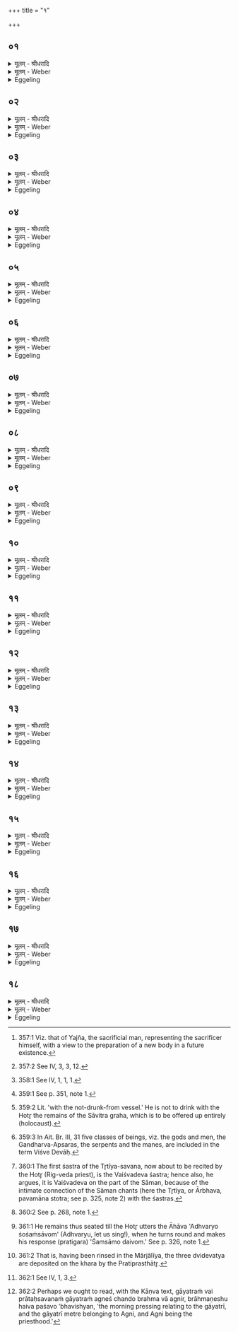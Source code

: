 +++
title = "१"

+++


## ०१
<details><summary>मूलम् - श्रीधरादि</summary>

म᳘नो ह वा᳘ ऽअस्य सविता[[!!]]॥  
तस्मात्सावित्रं᳘ गृह्णाति प्राणो᳘ ह वा᳘ ऽअस्य सविता त᳘मे᳘वास्मिन्नेत᳘त्पुर᳘स्तात्प्राणं᳘ दधाति य᳘दुपाᳫँ᳭शुं᳘ गृह्णा᳘ति त᳘मे᳘वास्मिन्नेत᳘त्पश्चा᳘त्प्राणं᳘ दधाति य᳘त्सावित्रं᳘ गृह्णा᳘ति ता᳘विमा᳘ उभय᳘तः प्राणौ᳘ हितौ य᳘श्चाय᳘मुप᳘रिष्टाद्य᳘श्चाध᳘स्तात्॥
</details>

<details><summary>मूलम् - Weber</summary>

म᳘नो ह वा᳘ अस्य सविता᳟॥  
तस्मात्सावित्रं᳘ गृह्णाति पाणो᳘ ह वा᳘ अस्य सविता त᳘मेॗवास्मिन्नेत᳘त्पुर᳘स्तात्प्राणं᳘ दधाति य᳘दुपांशु᳘ गृह्णा᳘ति त᳘मेॗवास्मिन्नेत᳘त्पश्चा᳘त्प्राणं᳘ दधाति य᳘त्सावित्रं᳘ गृह्णा᳘ति ता᳘विमा᳘ उभय᳘तः प्राणौ᳘ हितौ य᳘श्चाय᳘मुप᳘रिष्टाद्य᳘श्चाध᳘स्तात्॥
</details>

<details><summary>Eggeling</summary>

1. Savitr̥, forsooth, is his [^egg_833] mind: therefore he draws the Sāvitra cup. And, forsooth, Savitr̥ is his breath (vital air);--when he draws the Upāṁśu cup, then he puts into him that vital air in front; and when he draws the Sāvitra cup, then he puts into him that vital air behind: thus those two vital airs on both sides are beneficial (or, put into him), both that which is above and that which is below.

[^egg_833]: 357:1 Viz. that of Yajña, the sacrificial man, representing the sacrificer himself, with a view to the preparation of a new body in a future existence.
</details>

## ०२
<details><summary>मूलम् - श्रीधरादि</summary>

(दृ) ऋत᳘वो वै᳘ संवत्सरो᳘ यज्ञः᳘॥  
(स्ते) ते ऽदः᳘ प्रातःसवने᳘ प्रत्य᳘क्षम᳘वकल्प्यन्ते य᳘दृतुग्रहा᳘न्गृह्णात्य᳘थैत᳘त्परो᳘ ऽक्षं मा᳘ध्यन्दि᳘ने स᳘वने᳘ ऽवकल्प्यन्ते य᳘दृतुपात्रा᳘भ्यां मरुत्वती᳘यान्गृह्णा᳘ति न वा अ᳘त्रर्तु᳘भ्य ऽइ᳘ति कं᳘ चन ग्र᳘हं गृह्ण᳘न्ति᳘ न ऽर्तुपात्रा᳘भ्यां[[!!]] क᳘श्चन ग्र᳘हो गृह्यते॥
</details>

<details><summary>मूलम् - Weber</summary>

ऋत᳘वो वै᳘ संवत्सरो᳘ यज्ञः᳟᳟॥  
ते ऽदः᳘ प्रातःसवने᳘ प्रत्य᳘क्षम᳘वकल्प्यन्ते य᳘दृतुग्रहा᳘न्गृह्णात्य᳘थैत᳘त्परो᳘ ऽक्षम् मा᳘ध्यन्दिने स᳘वने᳘ ऽवकल्प्यन्ते य᳘दृतुपात्रा᳘भ्याम् मरुत्वती᳘यान्गृह्णा᳘ति न वा अ᳘त्रर्तु᳘भ्य इ᳘ति कं᳘ चन ग्र᳘हं गृह्ण᳘न्ति न᳘र्तुपात्रा᳘भ्यां क᳘श्चन ग्र᳘हो गृह्यते॥
</details>

<details><summary>Eggeling</summary>

2. And the sacrifice, forsooth, is the seasons, the year. There, at the morning feast, they are overtly attended to, in that he draws the cups for the seasons; and at the midday feast they are covertly attended to, in that he takes the Marutvatīya libations by means of the two Ritu vessels [^egg_834]. Now here (at the evening feast) they neither draw any libation expressly for the seasons, nor is any libation taken with the two Ritu vessels.

[^egg_834]: 357:2 See IV, 3, 3, 12.
</details>

## ०३
<details><summary>मूलम् - श्रीधरादि</summary>

(त ऽ) एष वै᳘ सविता य᳘ एष त᳘पति॥  
(त्ये) एष᳘ उ ऽएव स᳘र्व्व ऽऋत᳘वस्त᳘दृत᳘वः संव्वत्सर᳘स्तृतीयसवने᳘ प्रत्य᳘क्षम᳘वकल्प्यन्ते त᳘स्मात्सावित्रं᳘ गृह्णाति॥
</details>

<details><summary>मूलम् - Weber</summary>

एष वै᳘ सविता य᳘ एष त᳘पति॥  
एष᳘ उ एव स᳘र्व ऋत᳘वस्त᳘दृत᳘वः संवत्सर᳘स्तृतीयसवने᳘ प्रत्य᳘क्षम᳘वकल्प्यन्ते त᳘स्मात्सावित्रं᳘ गृह्णाति॥
</details>

<details><summary>Eggeling</summary>

3. But Savitr̥, forsooth, is he that burns yonder (the sun); and he indeed is all the seasons: thus the seasons, the year, are overtly attended to at the evening feast,--for this reason he draws the Sāvitra cup.
</details>

## ०४
<details><summary>मूलम् - श्रीधरादि</summary>

तं वा᳘ ऽउपाᳫँ᳭शुपात्रे᳘ण गृह्णाति॥  
म᳘नो ह वा᳘ ऽअस्य सविता᳘ प्राण᳘ उपाᳫँ᳭शुस्त᳘स्मादुपाᳫँ᳭शुपात्रे᳘ण गृह्णात्यन्तर्यामपात्रे᳘ण वा समान᳘ᳫँ᳘[[!!]] ह्येतद्य᳘दुपाᳫँ᳭श्वन्तर्यामौ᳘ प्राणोदानौ᳘ हि॥ (अर्धप्रपाठकः)॥
</details>

<details><summary>मूलम् - Weber</summary>

तं वा᳘ उपांशुपात्रे᳘ण गृह्णाति॥  
म᳘नो ह वा᳘ अस्य सविता᳘ प्राण᳘ उपांशुस्त᳘स्मादुपांशुपात्रे᳘ण गृह्णात्यन्तर्यामपात्रे᳘ण वा समाॗनᳫं ह्येतद्य᳘दुपांश्वन्तर्यामौ᳘ प्राणोदानौॗ हि॥
</details>

<details><summary>Eggeling</summary>

4. He draws it with the Upāṁśu vessel. For Savitr̥ is his mind, and the Upāṁśu is his breath: therefore he draws it with the Upāṁśu vessel; or with the Antaryāma vessel, for that is one and the same, since the Upāṁśu and Antaryāma are the out-breathing and in-breathing [^egg_835].

[^egg_835]: 358:1 See IV, 1, 1, 1.
</details>

## ०५
<details><summary>मूलम् - श्रीधरादि</summary>

(ह्या) आग्रयणा᳘द् गृह्णाति॥  
म᳘नो ह वा᳘ ऽअस्य सवि᳘ता᳘ ऽऽत्मा ऽऽग्रयण᳘ ऽआत्म᳘न्ये᳘वैतन्म᳘नो दधाति प्राणो᳘ ह वा᳘ ऽअस्य सवि᳘ता᳘ ऽऽत्मा ऽऽग्रयण᳘ ऽआत्म᳘न्ये᳘वैत᳘त्प्राणं᳘ दधाति॥
</details>

<details><summary>मूलम् - Weber</summary>

आग्रयणा᳘द्गृह्णाति॥  
म᳘नो ह वा अस्य सवि᳘ताॗत्माग्रयण᳘ आत्म᳘न्येॗवैतन्म᳘नो दधाति प्राणो᳘ ह वा᳘ अस्य सवि᳘ताॗत्माग्रयण᳘ आत्म᳘न्येॗवैत᳘त्प्राणं᳘ दधाति॥
</details>

<details><summary>Eggeling</summary>

5. He draws it from the Āgrayaṇa graha; for Savitr̥ is his mind, and the Āgrayaṇa is his body (or self): he thus puts the mind into the body. Savitr̥ is his breath, and the Āgrayaṇa is his body: he thus puts the breath into the body.
</details>

## ०६
<details><summary>मूलम् - श्रीधरादि</summary>

(त्य) अथा᳘तो गृह्णा᳘त्येव᳘॥  
व्वाम᳘मद्य᳘ सवितर्व्वाम᳘मु श्वो᳘ दिवे᳘दिवे व्वाम᳘मस्म᳘भ्यᳫँ᳭[[!!]] सावीः॥ व्वाम᳘स्य हि क्ष᳘यस्य देव भू᳘रेरया᳘ धिया᳘ व्वामभा᳘जः स्याम॥ उपयाम᳘गृहीतो ऽसि सावि᳘त्रो ऽसि चनोधा᳘श्चनोधा᳘ असि च᳘नो म᳘यि धेहि॥ जि᳘न्व यज्ञं जि᳘न्व यज्ञ᳘पतिं भ᳘गाये᳘ति॥
</details>

<details><summary>मूलम् - Weber</summary>

अथा᳘तो गृह्णा᳘त्येव᳟॥  
वाम᳘मद्य᳘ सवितर्वाम᳘मु श्वो᳘ दिवे᳘-दिवे वामम᳘स्म᳘भ्यᳫं सावीः वाम᳘स्य हि क्ष᳘यस्य देव भू᳘रेरया᳘ धिया᳘ वामभा᳘जः स्याम उपयाम᳘गृहीतो ऽसि साविॗत्रो ऽसि चनोधा᳘श्चनोधा᳘ असि च᳘नो म᳘यि धेहि जि᳘न्व यज्ञं जि᳘न्व यज्ञ᳘पतिम् भ᳘गाये᳘ति॥
</details>

<details><summary>Eggeling</summary>

6. He thus draws it therefrom with (Vāj. S. VIII, 6; Rig-veda VI, 71, 6), 'Bring thou forth boons for us this day, O Savitar, boons to-morrow, boons day by day: O God, through this our prayer may we be sharers of boons, of a good and plenteous abode!--Thou art taken with a support!--Thou art Savitr̥'s joy-giver, thou art a joy-giver: give me joy! speed the sacrifice; speed the lord of the sacrifice to (receive) his share!'
</details>

## ०७
<details><summary>मूलम् - श्रीधरादि</summary>

तं᳘ गृहीत्वा न᳘ सादयति॥  
म᳘नो ह वा᳘ ऽअस्य सविता त᳘स्मादिदम᳘सन्नं म᳘नः प्राणो᳘ ह वा᳘ ऽअस्य सविता त᳘स्मादयम᳘सन्नः प्राणः सं᳘चरत्यथा᳘ह[[!!]] देवा᳘य सवित्रे᳘ ऽनुब्रूहीत्याश्रा᳘व्याह[[!!]] देवा᳘य सवित्रे प्रेष्ये᳘ति व्व᳘षट्कृते जुहोति᳘ नानुव᳘षट्करोति म᳘नो ह वा᳘ ऽअस्य सविता नेन्म᳘नो ऽग्नौ᳘ प्रवृण᳘जानी᳘ति प्राणो᳘ ह वा᳘ ऽअस्य सविता ने᳘त्प्राण᳘मग्नौ᳘ प्रवृण᳘जानी᳘ति॥
</details>

<details><summary>मूलम् - Weber</summary>

तं᳘ गृहीत्वा न᳘ सादयति॥  
म᳘नो ह वा᳘ अस्य सविता त᳘स्मादिदम᳘सन्नम् म᳘नः प्राणो᳘ ह वा᳘ अस्य सविता त᳘स्मादयम᳘सन्नः प्राणः सं᳘चरत्य᳘थाह देवा᳘य सवित्रे᳘ ऽनुब्रूही᳘त्याश्रा᳘व्याह देवा᳘य सवित्रे प्रेष्ये᳘ति व᳘षट्कृते जुहोतिॗ नानुव᳘षट्करोति म᳘नो ह वा᳘ अस्य सविता नेन्म᳘नो ऽग्नौ᳘ प्रवृण᳘जानी᳘ति प्राणो ह वा᳘ अस्य सविता ने᳘त्प्राण᳘मग्नौ᳘ प्रवृण᳘जानी᳘ति॥
</details>

<details><summary>Eggeling</summary>

7. Having drawn it, he does not deposit it; for Savitr̥ is his (Yajña's) mind, and hence this mind is restless. And Savitr̥ is his breath: hence this breath passes to and fro unrestingly. He then says (to the Maitrāvaruṇa), 'Recite (the invitatory prayer) to the god Savitr̥!' Having called for the

 Śraushaṭ, he says, 'Prompt (the Hotr̥ to recite the offering prayer) to the god Savitr̥!' The Vashaṭ having been pronounced, he offers. He (the Hotr̥) pronounces no Anuvashaṭ [^egg_836],--for Savitr̥ is his mind,--'lest he should consign his mind to the fire;' and Savitr̥ being his breath,--'lest he should consign his breath to the fire.'

[^egg_836]: 359:1 See p. 351, note 1.
</details>

## ०८
<details><summary>मूलम् - श्रीधरादि</summary>

(त्य᳘) अथा᳘भक्षितेन पा᳘त्रेण॥  
व्वैश्वदेवं ग्र᳘हं गृह्णाति तद्यद᳘भक्षितेन पा᳘त्रेण व्वैश्वदेवं ग्र᳘हं गृह्णा᳘ति न वै᳘ सावित्र᳘स्यानुव᳘षट्करोत्येत᳘स्माद्वै᳘ व्वैश्वदेवं ग्र᳘हं ग्रहीष्य᳘न्भवति त᳘दस्य व्वैश्वदे᳘नै᳘वैवानुव᳘षट्कृतो भवति॥
</details>

<details><summary>मूलम् - Weber</summary>

अथा᳘भक्षितेन पा᳘त्रेण॥  
वैश्वदेवं ग्र᳘हं गृह्णाति तद्यद᳘भक्षितेन पा᳘त्रेण वैश्वदेवं ग्र᳘हं गृह्णा᳘ति न वै᳘ सावित्र᳘स्यानुव᳘षट्करोत्येत᳘स्माद्वै᳘ वैश्वदेवं ग्र᳘हं ग्रहीष्य᳘न्भवति त᳘दस्य वैश्वदेवे᳘नैॗवानुव᳘षट्कृतो भवति॥
</details>

<details><summary>Eggeling</summary>

8. Then with the (same) vessel, without drinking therefrom [^egg_837], he draws the Vaiśvadeva graha. The reason why he draws the Vaiśvadeva graha with the (same) vessel, without drinking therefrom, is this: on the Sāvitra graha he (the Hotr̥) pronounces no Anuvashaṭ, and it is therefrom that he is about to draw the Vaiśvadeva graha,--thus it is by means of the Vaiśvadeva that it becomes supplied with the Anuvashaṭ for him.

[^egg_837]: 359:2 Lit. 'with the not-drunk-from vessel.' He is not to drink with the Hotr̥ the remains of the Sāvitra graha, which is to be offered up entirely (holocaust).
</details>

## ०९
<details><summary>मूलम् - श्रीधरादि</summary>

य᳘द्वेव᳘ व्वैश्वदेवं ग्र᳘हं गृह्णा᳘ति॥  
म᳘नो ह वा᳘ ऽअस्य स᳘वि᳘ता स᳘र्व्वमिदं व्वि᳘श्वे देवा᳘ इद᳘मे᳘वैतत्स᳘र्वं म᳘नसः कृतानुकरम᳘नुवर्त्म करोति त᳘दिदᳫं᳭ स᳘र्व्वं म᳘नसः कृतानुकरम᳘नुवर्त्म॥
</details>

<details><summary>मूलम् - Weber</summary>

य᳘द्वेव᳘ वैश्वदेवं ग्र᳘हं गृह्णाति॥  
म᳘नो ह वा᳘ अस्य सविता स᳘र्वमिदं वि᳘श्वे देवा᳘ इद᳘मेॗवैतत्स᳘र्वं म᳘नसः कृतानुकरम᳘नुवर्त्म करोति त᳘दिदᳫं स᳘र्वम् म᳘नसः कृतानुकरम᳘नुवर्त्म॥
</details>

<details><summary>Eggeling</summary>

9. And further why he draws the Vaiśvadeva graha. Savitr̥, forsooth, is his rind, and the Viśve Devāḥ (All-gods, or all the gods [^egg_838]) are everything here: he thus makes everything here subservient and obedient to the mind, and hence everything here is subservient and obedient to the mind.

[^egg_838]: 359:3 In Ait. Br. III, 31 five classes of beings, viz. the gods and men, the Gandharva-Apsaras, the serpents and the manes, are included in the term Viśve Devāḥ.
</details>

## १०
<details><summary>मूलम् - श्रीधरादि</summary>

य᳘द्वेव᳘ वैश्वदेवं ग्र᳘हं गृह्णा᳘ति॥  
प्राणो ह वा᳘ ऽअस्य सविता स᳘र्वमिदं व्वि᳘श्वे देवा᳘ ऽअस्मि᳘न्ने᳘वैतत्स᳘र्व्वस्मिन्प्राणोदानौ᳘ दधाति ता᳘विमा᳘वस्मिन्त्स᳘र्व्वस्मिन्प्राणोदानौ᳘ हि तौ[[!!]]॥
</details>

<details><summary>मूलम् - Weber</summary>

य᳘द्वेव᳘ वैश्वदेवं ग्र᳘हं गृह्णा᳘ति॥  
प्राणो ह वा᳘ अस्य सविता स᳘र्वमिदं वि᳘श्वे देवा᳘ अस्मि᳘न्नेॗवैतत्स᳘र्वस्मिन्प्राणोदानौ᳘ दधाति ता᳘विमा᳘वस्मिन्त्स᳘र्वस्मिन्प्राणोदानौ हि तौ᳟॥
</details>

<details><summary>Eggeling</summary>

10. And again why he draws the Vaiśvadeva graha. Savitr̥, forsooth, is his breath, and the All-gods are everything here: he thereby puts the out-breathing and in-breathing into everything here, and

thus the out-breathing and in-breathing become beneficial (or put) in everything here.
</details>

## ११
<details><summary>मूलम् - श्रीधरादि</summary>

य᳘द्वेव᳘ वैश्वदेवं ग्र᳘हं गृह्णा᳘ति॥  
व्वैश्वदेवं वै᳘ तृतीयसवनं त᳘दुच्यत᳘ ऽएव᳘[[!!]] सामतो य᳘स्माद्वैश्वदेवं᳘ तृतीयसवन᳘मुच्य᳘त ऽऋक्तो ऽथैतदेव᳘[[!!]] यजुष्टः᳘ पुरश्चरणतो य᳘देतं᳘ महा᳘वैश्वदेवं गृह्णा᳘ति॥
</details>

<details><summary>मूलम् - Weber</summary>

य᳘द्वेव᳘ वैश्वदेवं ग्र᳘हं गृह्णा᳘ति॥  
वैश्वदेवं वै᳘ तृतीयसवनं त᳘दुच्य᳘त एव᳘ सामतो य᳘स्माद्वैश्वदेवं᳘ तृतीयसवन᳘मुच्य᳘त ऋक्तो᳘ ऽथैत᳘देव᳘ यजुष्टः᳘ पुरश्चरणतो य᳘देत᳘म् महा᳘वैश्वदेवं गृह्णा᳘ति॥
</details>

<details><summary>Eggeling</summary>

11. And again why he draws the Vaiśvadeva graha. The evening feast belongs to the All-gods: thus indeed it is called on the part of the Sāman, in that the evening feast is called Vaiśvadeva on the part of the R̥c [^egg_839], and in the same way on the part of the Yajus, by way of preparatory rite, when he draws that Mahā-vaiśvadeva graha.

[^egg_839]: 360:1 The first śastra of the Tr̥tīya-savana, now about to be recited by the Hotr̥ (Rig-veda priest), is the Vaiśvadeva śastra; hence also, he argues, it is Vaiśvadeva on the part of the Sāman, because of the intimate connection of the Sāman chants (here the Tr̥tīya, or Ārbhava, pavamāna stotra; see p. 325, note 2) with the śastras.
</details>

## १२
<details><summary>मूलम् - श्रीधरादि</summary>

तं वै᳘ पूतभृ᳘तो गृह्णाति॥  
व्वैश्वदेवो वै᳘ पूतभृदे᳘तो हि᳘ देवे᳘भ्य ऽउन्न᳘यन्त्य᳘तो मनु᳘ष्येभ्यो᳘ ऽतः पितृ᳘भ्यस्त᳘स्माद्वैश्वदेवः᳘ पूतभृत्[[!!]]॥
</details>

<details><summary>मूलम् - Weber</summary>

तं वै पूतभृ᳘तो गृह्णाति॥  
वैश्वदेवो वै᳘ पूतभृद᳘तो हि᳘ देवे᳘भ्य उन्न᳘यन्त्य᳘तो मनुॗष्येभ्यो ऽतः पितृ᳘भ्यस्त᳘स्माद्वैश्वदेवः᳘ पूतभृ᳘त्॥
</details>

<details><summary>Eggeling</summary>

12. He draws it from the Pūtabhr̥t; for the Pūtabhr̥t belongs to the All-gods, because therefrom they draw (Soma juice) for the gods, therefrom for men, therefrom for the Fathers: hence the Pūtabhr̥t belongs to the All-gods.
</details>

## १३
<details><summary>मूलम् - श्रीधरादि</summary>

(त्तं) तं वा᳘ ऽअपुरोरु᳘क्कं गृह्णाति॥  
व्वि᳘श्वेभ्यो᳘ ह्येनं देवे᳘भ्यो गृह्णा᳘ति स᳘र्व्वं वै व्वि᳘श्वे देवा यदृ᳘चो यद्य᳘जूᳫँ᳭षि यत्सा᳘मानि स य᳘दे᳘वैनं व्वि᳘श्वेभ्यो देवे᳘भ्यो गृह्णा᳘ति ते᳘नो हास्यैष᳘ पुरोरु᳘ङ्मान्भवति त᳘स्मादपुरोरु᳘क्कं गृह्णाति॥
</details>

<details><summary>मूलम् - Weber</summary>

तं वा᳘ अपुरोरु᳘क्कं गृह्णाति॥  
वि᳘श्वेभ्योॗ ह्येनं देवे᳘भ्यो गृह्णा᳘ति स᳘र्वं वै वि᳘श्वे देवा यदृ᳘चो यद्य᳘जूंषि यत्सा᳘मानि स य᳘देॗवैनं वि᳘श्वेभ्यो देवे᳘भ्यो गृह्णा᳘ति ते᳘नो हास्यैष᳘ पुरोरु᳘ङ्मान्भवति त᳘स्मादपुरोरु᳘क्कं गृह्णाति॥
</details>

<details><summary>Eggeling</summary>

13. He draws it without a puroruc [^egg_840], for he draws it for the All-gods, and the All-gods are everything, the R̥c and Yajus and Sāman; and even in that he draws it for the All-gods, thereby it becomes supplied with a puroruc for him: therefore he draws it without a puroruc.

[^egg_840]: 360:2 See p. 268, note 1.
</details>

## १४
<details><summary>मूलम् - श्रीधरादि</summary>

(त्य) अथा᳘तो गृह्णा᳘त्येव᳘॥  
(वो) उपयाम᳘गृहीतो ऽसि सुश᳘र्मासि सुप्रतिष्ठान इ᳘ति प्राणो वै᳘ सुश᳘र्मा सुप्रतिष्ठानो᳘ बृह᳘दुक्षाय न᳘म इ᳘ति प्रजा᳘पतिर्वै᳘ बृह᳘दुक्षः प्रजा᳘पतये न᳘म इ᳘त्ये᳘वैत᳘दाह व्वि᳘श्वेभ्यस्त्वा देवे᳘भ्य एष᳘ ते यो᳘निर्व्वि᳘श्वेभ्यस्त्वा देवे᳘भ्य ऽइ᳘ति सादयति व्वि᳘श्वेभ्यो᳘ ह्येनं देवे᳘भ्यो गृह्णात्यथे᳘त्य प्राङु᳘पविशति॥
</details>

<details><summary>मूलम् - Weber</summary>

अथा᳘तो गृह्णा᳘त्येव᳟॥  
उपयाम᳘गृहीतो ऽसि सुश᳘र्मासि सुप्रतिष्ठान इ᳘ति प्राणो वै᳘ सुश᳘र्मा सुप्रतिष्ठानो᳘ बृह᳘दुक्षाय न᳘म इ᳘ति प्रजा᳘पतिर्वै᳘ बृह᳘दुक्षः प्रजा᳘पतये न᳘म इ᳘त्येॗवैत᳘दाह वि᳘श्वेभ्यस्त्वा देवे᳘भ्य एष᳘ ते यो᳘निर्वि᳘श्वेभ्यस्त्वा देवे᳘भ्य इ᳘ति सादयति वि᳘श्वेभ्योॗ ह्येनं देवे᳘भ्यो गृह्णात्यथे᳘त्य प्राङु᳘पविशति॥
</details>

<details><summary>Eggeling</summary>

14. He thus draws it therefrom with (Vāj. S. VIII, 8), 'Thou art taken with a support: thou art well-guarded, well-established,'--for well-guarded and well-established is the breath,--'homage to the great bull!'--the great bull is Prajāpati (the lord of creatures): 'homage to Prajāpati,' he thereby means to say.--'Thee to the All-gods! this is thy womb,--thee to the All-gods!' Therewith he

deposits it; for it is for the All-gods that he draws it. Thereupon he goes (to the Sadas) and sits down (in front of the Hotr̥) with his face to the east [^egg_841].

[^egg_841]: 361:1 He remains thus seated till the Hotr̥ utters the Āhāva 'Adhvaryo śośaṁsāvom' (Adhvaryu, let us sing!), when he turns round and makes his response (pratigara) 'Śamsāmo daivom.' See p. 326, note 1.
</details>

## १५
<details><summary>मूलम् - श्रीधरादि</summary>

स य᳘त्रैताᳫँ᳭ हो᳘ता श᳘ᳫं᳘सति॥  
(त्ये᳘) ए᳘कया च दश᳘भिश्च स्वभूते द्वा᳘भ्यामिष्ट᳘ये व्विᳫँ᳭शती᳘ च। तिसृ᳘भिश्च व्व᳘हसे त्रिᳫँ᳭श᳘ता च नियु᳘द्भिर्व्वायविह ता व्वि᳘मुञ्चे᳘ति त᳘देत᳘स्यां व्वाय᳘व्यायामृचि पा᳘त्राणि व्वि᳘मुच्यन्ते व्वायु᳘प्रणेत्रा वै᳘ पश᳘वः प्राणो वै᳘ व्वायुः᳘ प्राणे᳘न हि᳘ पश᳘वश्च᳘रन्ति॥
</details>

<details><summary>मूलम् - Weber</summary>

स य᳘त्रैताᳫं हो᳘ता श᳘ᳫं᳘सति॥  
ए᳘कया च दश᳘भिश्च स्वभूते द्वा᳘भ्यामिष्ट᳘ये विंशती᳘ च तिसृ᳘भिश्च व᳘हसे त्रिंश᳘ता च नियु᳘द्भिर्वायविह ता वि᳘मुञ्चे᳘ति त᳘देत᳘स्यां वायॗव्यायामृचि पा᳘त्राणि वि᳘मुच्यन्ते वायु᳘प्रणेत्रा वै᳘ पश᳘वः प्राणो वै᳘ वायुः᳘ प्राणे᳘न हि᳘ पश᳘वश्च᳘रन्ति॥
</details>

<details><summary>Eggeling</summary>

15. And when he (the Hotr̥) recites this (verse), 'With one and ten for thine own sake, with two and twenty for offering, with three and thirty for up-bearing (the sacrifice to the gods); with thy teams, O Vāyu, do thou here unloose them!'--during (the recitation of) this verse to Vāyu the drinking-vessels are unyoked [^egg_842], for beasts have Vāyu for their leader; and Vāyu

[^egg_842]: 361:2 That is, having been rinsed in the Mārjālīya, the three dvidevatya are deposited on the khara by the Pratiprasthātr̥.

 (wind) is breath, since it is by means of the breath that beasts move about.
</details>

## १६
<details><summary>मूलम् - श्रीधरादि</summary>

स᳘ ह देवे᳘भ्यः पशु᳘भिर᳘पचक्राम॥  
तं᳘ देवाः᳘ प्रातःसवने᳘ ऽन्वमन्त्रयन्त स᳘ नोपा᳘ववर्त तं᳘ मा᳘ध्यन्दिने स᳘वने᳘ ऽन्वमन्त्रयन्त स[[!!]] ह᳘ नै᳘वोपा᳘ववर्त तं᳘ तृतीयसवने᳘ ऽन्वमन्त्रयन्त॥
</details>

<details><summary>मूलम् - Weber</summary>

स᳘ ह देवे᳘भ्यः पशु᳘भिर᳘पचक्राम॥  
तं᳘ देवाः᳘ प्रातःसवने᳘ ऽन्वमन्त्रयन्त सॗ नोपा᳘ववर्त तम् मा᳘ध्यन्दिने स᳘वने᳘ ऽन्वमन्त्रयन्त स᳘ हॗ नैवोपा᳘ववर्त तं᳘ तृतीयसवने᳘ ऽन्वमन्त्रयन्त॥
</details>

<details><summary>Eggeling</summary>

16. Now once on a time he went away from the gods with the beasts. The gods called after him at the morning pressing,--he returned not. They called after him at the midday pressing,--but he returned not. They called after him at the evening pressing.
</details>

## १७
<details><summary>मूलम् - श्रीधरादि</summary>

स᳘ होपावर्त्स्य᳘न्न᳘वाच॥  
य᳘द्व ऽउपाव᳘र्तेय किं᳘ मे त᳘तः स्यादि᳘ति त्व᳘यै᳘वैता᳘नि पा᳘त्राणि युज्ये᳘रंस्त्व᳘या व्वि᳘मुच्येरन्नि᳘ति त᳘देनेनैतत्पा᳘त्राणि युज्यन्ते य᳘दैन्द्रवायवा᳘ग्रान्प्रातःसवने᳘ गृह्णात्य᳘थैनेनैतत्पा᳘त्राणि व्वि᳘मुच्यन्ते यदा᳘ह नियु᳘द्भिर्व्वायविह ता व्वि᳘मुञ्चे᳘ति पश᳘वो वै᳘ नियु᳘तस्त᳘त्पशु᳘भिरे᳘वैतत्पा᳘त्राणि व्वि᳘मुच्यन्ते॥
</details>

<details><summary>मूलम् - Weber</summary>

स᳘ होपावर्त्स्य᳘न्नुवाच॥  
य᳘द्व उपाव᳘र्तेय कि᳘म् मे त᳘तः स्यादि᳘ति त्व᳘यैॗवैता᳘नि पा᳘त्राणि युज्ये᳘रंस्त्व᳘या वि᳘मुच्येरन्नि᳘ति त᳘देनेनैतत्पा᳘त्राणि युज्यन्ते य᳘दैन्द्रवायवा᳘ग्रान्प्रातःसवने᳘ गृह्णात्य᳘थैनेनैतत्पात्राणि वि᳘मुच्यन्ते यदा᳘ह नियु᳘द्भिर्वायविह ता वि᳘मुञ्चे᳘ति पश᳘वो वै᳘ नियु᳘तस्त᳘त्पशु᳘भिरेॗवैतत्पा᳘त्राणि॥
</details>

<details><summary>Eggeling</summary>

17. Being about to return, he said, 'If I were to return to you, what would be my reward? '--'By thee these vessels would be yoked, and by thee they would be unloosed!'--Hence those vessels are yoked by that (Vāyu), when he (the Adhvaryu) draws the (cups) for Indra and Vāyu and so forth [^egg_843]. And now those vessels are unloosed by him, when he says, 'with thy teams, O Vāyu, do thou here unloose them;'--teams mean cattle: thus he unlooses those vessels by means of cattle.

[^egg_843]: 362:1 See IV, 1, 3.
</details>

## १८
<details><summary>मूलम् - श्रीधरादि</summary>

स य᳘त्प्रातःसवन᳘ ऽउपा᳘वर्त्स्यत्॥  
(द्गा) गायत्रं वै᳘ प्रातःसवनं ब्र᳘ह्म गायत्री᳘ ब्राह्मणे᳘षु ह पश᳘वो ऽभविष्यन्न᳘थ यन्मा᳘ध्यन्दिने स᳘वन ऽउपा᳘वर्त्स्यदैन्द्रं वै मा᳘ध्यन्दिनᳫँ᳭ स᳘वनं क्षत्रमि᳘न्द्रः क्षत्रि᳘येषु ह पश᳘वो ऽभविष्यन्न᳘थ य᳘त्तृतीयसवन᳘ उपा᳘वर्तत व्वैश्वदेवं वै᳘ तृतीयसवनᳫँ᳭ स᳘र्व्वमिदं व्वि᳘श्वे देवास्त᳘स्मादिमे᳘ सर्व्व᳘त्रैव᳘ पश᳘वः॥
</details>
<details><summary>मूलम् - Weber</summary>

स य᳘त्प्रातःसवन᳘ उपा᳘वर्त्स्यत्॥  
गायत्रं वै᳘ प्रातःसवनम् ब्र᳘ह्म गायत्री᳘ ब्राह्मणे᳘षु ह पश᳘वो ऽभविष्यन्न᳘थ यन्मा᳘ध्यन्दिने स᳘वन उपा᳘वर्त्स्यदैन्द्रं वै मा᳘ध्यन्दिनᳫं स᳘वनं क्षत्रमि᳘न्द्रः क्षत्रि᳘येषु ह पश᳘वो ऽभविष्यन्न᳘थ य᳘त्तृतीयसवन᳘ उपा᳘वर्तत वैश्वदेवं वै᳘ तृतीयसवनᳫं स᳘र्वमिदं वि᳘श्वे देवास्त᳘स्मादिमे सर्व᳘त्रैव᳘ पश᳘वः ॥
</details>
<details><summary>Eggeling</summary>

18. Now, had he returned at the morning pressing--the morning pressing belonging to the Gāyatrī, and the Gāyatrī being the priesthood [^egg_844]--then cattle would have come to be with priests only. And had he returned at the midday pressing--the midday pressing belonging to Indra, and Indra being the nobility--cattle would have come to be with nobles only. But in that he returned at the evening pressing--the evening pressing belonging to the All-gods, and the All-gods being everything here--therefore there are cattle everywhere here.

[^egg_844]: 362:2 Perhaps we ought to read, with the Kāṇva text, gāyatraṁ vai prātaḥsavanaṁ gāyatraṁ agneś chando brahma vā agnir, brāhmaṇeshu haiva paśavo ’bhavishyan, 'the morning pressing relating to the gāyatrī, and the gāyatrī metre belonging to Agni, and Agni being the priesthood.'
</details>

